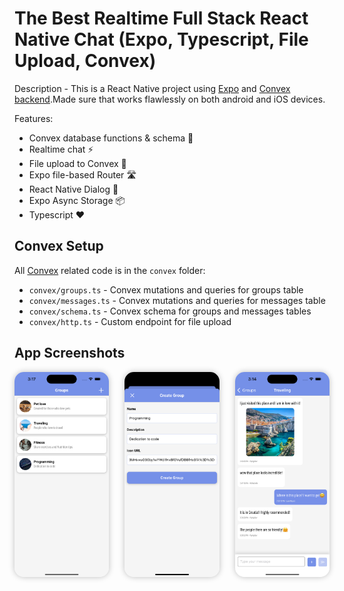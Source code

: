 # The Best Realtime Full Stack React Native Chat (Expo, Typescript, File Upload, Convex)

Description - This is a React Native project using [Expo](https://expo.dev/) and [Convex backend](https://www.convex.dev/).Made sure that works flawlessly on both android and iOS devices. 

Features:

- Convex database functions & schema 🚀
- Realtime chat ⚡️
- File upload to Convex 📁
- Expo file-based Router 🛣
- React Native Dialog 📱
- Expo Async Storage 📦
- Typescript ❤️

## Convex Setup

All [Convex](https://www.convex.dev/) related code is in the `convex` folder:

- `convex/groups.ts` - Convex mutations and queries for groups table
- `convex/messages.ts` - Convex mutations and queries for messages table
- `convex/schema.ts` - Convex schema for groups and messages tables
- `convex/http.ts` - Custom endpoint for file upload



## App Screenshots

<div style="display: flex; flex-direction: 'row'; justify-content: space-between; ">
<img style="box-shadow: 0 0 10px rgba(0 ,0, 0, .25); border-radius:15px;" src="./assets/images//1.png" width=30%>
<img  style="box-shadow: 0 0 10px rgba(0 ,0, 0, .25); border-radius:15px;"  src="./assets/images//2.png" width=30%>
<img  style="box-shadow: 0 0 10px rgba(0 ,0, 0, .25); border-radius:15px;"  src="./assets/images//3.png" width=30%>
</div>